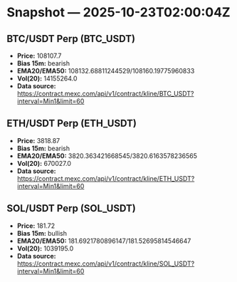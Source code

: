 # Snapshot — 2025-10-23T02:00:04Z

## BTC/USDT Perp (BTC_USDT)
- **Price:** 108107.7
- **Bias 15m:** bearish
- **EMA20/EMA50:** 108132.68811244529/108160.19775960833
- **Vol(20):** 14155264.0
- **Data source:** https://contract.mexc.com/api/v1/contract/kline/BTC_USDT?interval=Min1&limit=60

## ETH/USDT Perp (ETH_USDT)
- **Price:** 3818.87
- **Bias 15m:** bearish
- **EMA20/EMA50:** 3820.363421668545/3820.6163578236565
- **Vol(20):** 670027.0
- **Data source:** https://contract.mexc.com/api/v1/contract/kline/ETH_USDT?interval=Min1&limit=60

## SOL/USDT Perp (SOL_USDT)
- **Price:** 181.72
- **Bias 15m:** bullish
- **EMA20/EMA50:** 181.6921780896147/181.52695814546647
- **Vol(20):** 1039195.0
- **Data source:** https://contract.mexc.com/api/v1/contract/kline/SOL_USDT?interval=Min1&limit=60
